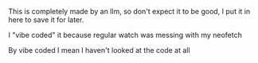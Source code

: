 This is completely made by an llm, so don't expect it to be good, I put it in here to save it for later.

I "vibe coded" it because regular watch was messing with my neofetch

By vibe coded I mean I haven't looked at the code at all
